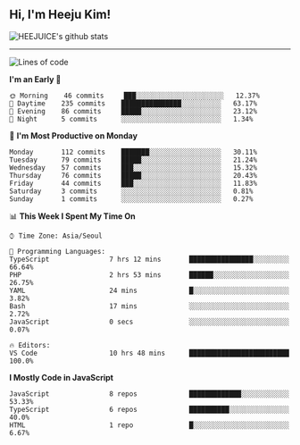 ## Hi, I'm Heeju Kim!

![HEEJUICE's github stats](https://github-readme-stats.vercel.app/api?username=HEEJUICE&show_icons=true)

---
<!--START_SECTION:waka-->
![Lines of code](https://img.shields.io/badge/From%20Hello%20World%20I%27ve%20Written-4.4%20million%20lines%20of%20code-blue)

**I'm an Early 🐤** 

```text
🌞 Morning    46 commits     ███░░░░░░░░░░░░░░░░░░░░░░   12.37% 
🌆 Daytime    235 commits    ███████████████░░░░░░░░░░   63.17% 
🌃 Evening    86 commits     █████░░░░░░░░░░░░░░░░░░░░   23.12% 
🌙 Night      5 commits      ░░░░░░░░░░░░░░░░░░░░░░░░░   1.34%

```
📅 **I'm Most Productive on Monday** 

```text
Monday       112 commits    ███████░░░░░░░░░░░░░░░░░░   30.11% 
Tuesday      79 commits     █████░░░░░░░░░░░░░░░░░░░░   21.24% 
Wednesday    57 commits     ███░░░░░░░░░░░░░░░░░░░░░░   15.32% 
Thursday     76 commits     █████░░░░░░░░░░░░░░░░░░░░   20.43% 
Friday       44 commits     ███░░░░░░░░░░░░░░░░░░░░░░   11.83% 
Saturday     3 commits      ░░░░░░░░░░░░░░░░░░░░░░░░░   0.81% 
Sunday       1 commits      ░░░░░░░░░░░░░░░░░░░░░░░░░   0.27%

```


📊 **This Week I Spent My Time On** 

```text
⌚︎ Time Zone: Asia/Seoul

💬 Programming Languages: 
TypeScript               7 hrs 12 mins       ████████████████░░░░░░░░░   66.64% 
PHP                      2 hrs 53 mins       ██████░░░░░░░░░░░░░░░░░░░   26.75% 
YAML                     24 mins             █░░░░░░░░░░░░░░░░░░░░░░░░   3.82% 
Bash                     17 mins             ░░░░░░░░░░░░░░░░░░░░░░░░░   2.72% 
JavaScript               0 secs              ░░░░░░░░░░░░░░░░░░░░░░░░░   0.07%

🔥 Editors: 
VS Code                  10 hrs 48 mins      █████████████████████████   100.0%

```

**I Mostly Code in JavaScript** 

```text
JavaScript               8 repos             █████████████░░░░░░░░░░░░   53.33% 
TypeScript               6 repos             ██████████░░░░░░░░░░░░░░░   40.0% 
HTML                     1 repo              █░░░░░░░░░░░░░░░░░░░░░░░░   6.67%

```



<!--END_SECTION:waka-->
